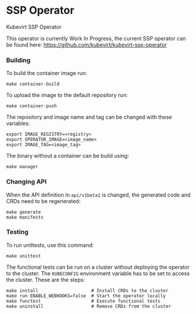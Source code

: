 # SSP Operator
Kubevirt SSP Operator

This operator is currently Work In Progress, the current SSP operator can be found here: https://github.com/kubevirt/kubevirt-ssp-operator

### Building
To build the container image run:
```shell
make container-build
```

To upload the image to the default repository run:
```shell
make container-push
```

The repository and image name and tag can be changed 
with these variables:
```shell
export IMAGE_REGISTRY=<registry>
export OPERATOR_IMAGE=<image_name>
export IMAGE_TAG=<image_tag>
```

The binary without a container can be build using:
```shell
make manager
```

### Changing API
When the API definition in `api/v1beta1` is changed,
the generated code and CRDs need to be regenerated:
```shell
make generate
make manifests
```

### Testing
To run unittests, use this command:
```shell
make unittest
```

The functional tests can be run on a cluster
without deploying the operator to the cluster. The `KUBECONFIG`
environment variable has to be set to access the cluster.
These are the steps:
```shell
make install                    # Install CRDs to the cluster
make run ENABLE_WEBHOOKS=false  # Start the operator locally
make functest                   # Execute functional tests
make uninstall                  # Remove CRDs from the cluster
```